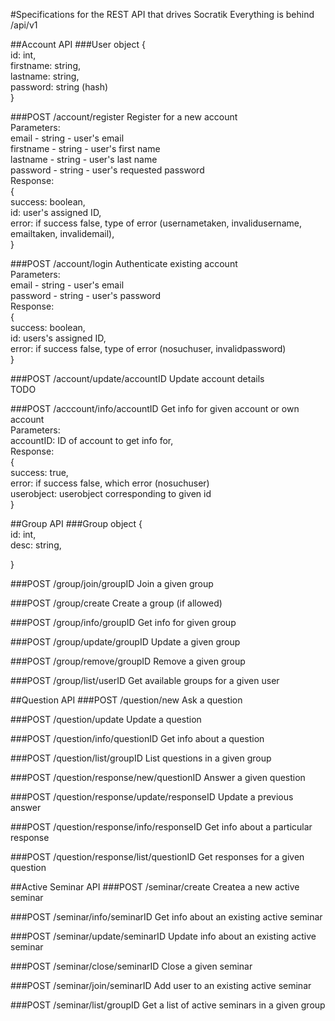#Specifications for the REST API that drives Socratik
Everything is behind /api/v1

##Account API
###User object
{  
    id: int,  
    firstname: string,  
    lastname: string,  
    password: string (hash)  
}  

###POST /account/register
Register for a new account  
Parameters:  
email - string - user's email  
firstname - string - user's first name  
lastname - string - user's last name  
password - string - user's requested password  
Response:  
{  
    success: boolean,  
    id: user's assigned ID,  
    error: if success false, type of error (usernametaken, invalidusername, emailtaken, invalidemail),  
}  

###POST /account/login
Authenticate existing account  
Parameters:  
email - string - user's email  
password - string - user's password  
Response:  
{  
    success: boolean,  
    id: users's assigned ID,  
    error: if success false, type of error (nosuchuser, invalidpassword)  
}  

###POST /account/update/accountID
Update account details  
TODO  

###POST /acccount/info/accountID
Get info for given account or own account  
Parameters:  
accountID: ID of account to get info for,  
Response:  
{  
    success: true,  
    error: if success false, which error (nosuchuser)  
    userobject: userobject corresponding to given id  
}  



##Group API
###Group object
{  
    id: int,  
    desc: string,  

}

###POST /group/join/groupID
Join a given group

###POST /group/create
Create a group (if allowed)

###POST /group/info/groupID
Get info for given group

###POST /group/update/groupID
Update a given group

###POST /group/remove/groupID
Remove a given group

###POST /group/list/userID
Get available groups for a given user



##Question API
###POST /question/new
Ask a question

###POST /question/update
Update a question

###POST /question/info/questionID
Get info about a question

###POST /question/list/groupID
List questions in a given group

###POST /question/response/new/questionID
Answer a given question

###POST /question/response/update/responseID
Update a previous answer

###POST /question/response/info/responseID
Get info about a particular response

###POST /question/response/list/questionID
Get responses for a given question



##Active Seminar API
###POST /seminar/create
Createa a new active seminar

###POST /seminar/info/seminarID
Get info about an existing active seminar

###POST /seminar/update/seminarID
Update info about an existing active seminar

###POST /seminar/close/seminarID
Close a given seminar

###POST /seminar/join/seminarID
Add user to an existing active seminar

###POST /seminar/list/groupID
Get a list of active seminars in a given group